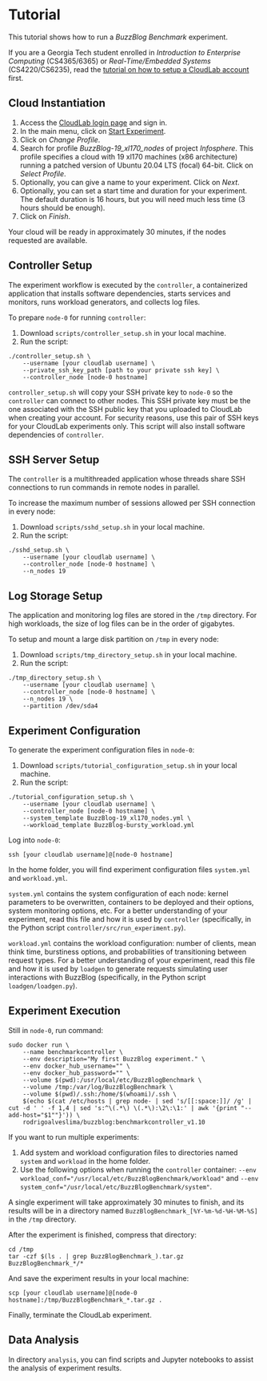 # Tutorial
This tutorial shows how to run a *BuzzBlog Benchmark* experiment.

If you are a Georgia Tech student enrolled in *Introduction to Enterprise
Computing* (CS4365/6365) or *Real-Time/Embedded Systems* (CS4220/CS6235), read
the [tutorial on how to setup a CloudLab account](CLOUDLAB.md) first.

## Cloud Instantiation
1. Access the [CloudLab login page](https://cloudlab.us/login.php) and sign in.
2. In the main menu, click on
[Start Experiment](https://www.cloudlab.us/instantiate.php).
3. Click on *Change Profile*.
4. Search for profile *BuzzBlog-19_xl170_nodes* of project *Infosphere*. This
profile specifies a cloud with 19 xl170 machines (x86 architecture) running a
patched version of Ubuntu 20.04 LTS (focal) 64-bit. Click on *Select Profile*.
5. Optionally, you can give a name to your experiment. Click on *Next*.
6. Optionally, you can set a start time and duration for your experiment. The
default duration is 16 hours, but you will need much less time (3 hours should
be enough).
7. Click on *Finish*.

Your cloud will be ready in approximately 30 minutes, if the nodes requested are
available.

## Controller Setup
The experiment workflow is executed by the `controller`, a containerized
application that installs software dependencies, starts services and monitors,
runs workload generators, and collects log files.

To prepare `node-0` for running `controller`:
1. Download `scripts/controller_setup.sh` in your local machine.
2. Run the script:
```
./controller_setup.sh \
    --username [your cloudlab username] \
    --private_ssh_key_path [path to your private ssh key] \
    --controller_node [node-0 hostname]
```

`controller_setup.sh` will copy your SSH private key to `node-0` so the
`controller` can connect to other nodes. This SSH private key must be the one
associated with the SSH public key that you uploaded to CloudLab when creating
your account. For security reasons, use this pair of SSH keys for your CloudLab
experiments only. This script will also install software dependencies of
`controller`.

## SSH Server Setup
The `controller` is a multithreaded application whose threads share SSH
connections to run commands in remote nodes in parallel.

To increase the maximum number of sessions allowed per SSH connection in every
node:
1. Download `scripts/sshd_setup.sh` in your local machine.
2. Run the script:
```
./sshd_setup.sh \
    --username [your cloudlab username] \
    --controller_node [node-0 hostname] \
    --n_nodes 19
```

## Log Storage Setup
The application and monitoring log files are stored in the `/tmp` directory. For
high workloads, the size of log files can be in the order of gigabytes.

To setup and mount a large disk partition on `/tmp` in every node:
1. Download `scripts/tmp_directory_setup.sh` in your local machine.
2. Run the script:
```
./tmp_directory_setup.sh \
    --username [your cloudlab username] \
    --controller_node [node-0 hostname] \
    --n_nodes 19 \
    --partition /dev/sda4
```

## Experiment Configuration
To generate the experiment configuration files in `node-0`:
1. Download `scripts/tutorial_configuration_setup.sh` in your local machine.
2. Run the script:
```
./tutorial_configuration_setup.sh \
    --username [your cloudlab username] \
    --controller_node [node-0 hostname] \
    --system_template BuzzBlog-19_xl170_nodes.yml \
    --workload_template BuzzBlog-bursty_workload.yml
```

Log into `node-0`:
```
ssh [your cloudlab username]@[node-0 hostname]
```

In the home folder, you will find experiment configuration files `system.yml`
and `workload.yml`.

`system.yml` contains the system configuration of each node: kernel parameters
to be overwritten, containers to be deployed and their options, system
monitoring options, etc. For a better understanding of your experiment, read
this file and how it is used by `controller` (specifically, in the Python script
`controller/src/run_experiment.py`).

`workload.yml` contains the workload configuration: number of clients, mean
think time, burstiness options, and probabilities of transitioning between
request types. For a better understanding of your experiment, read this file and
how it is used by `loadgen` to generate requests simulating user interactions
with BuzzBlog (specifically, in the Python script `loadgen/loadgen.py`).

## Experiment Execution
Still in `node-0`, run command:
```
sudo docker run \
    --name benchmarkcontroller \
    --env description="My first BuzzBlog experiment." \
    --env docker_hub_username="" \
    --env docker_hub_password="" \
    --volume $(pwd):/usr/local/etc/BuzzBlogBenchmark \
    --volume /tmp:/var/log/BuzzBlogBenchmark \
    --volume $(pwd)/.ssh:/home/$(whoami)/.ssh \
    $(echo $(cat /etc/hosts | grep node- | sed 's/[[:space:]]/ /g' | cut -d ' ' -f 1,4 | sed 's:^\(.*\) \(.*\):\2\:\1:' | awk '{print "--add-host="$1""}')) \
    rodrigoalveslima/buzzblog:benchmarkcontroller_v1.10
```

If you want to run multiple experiments:
1. Add system and workload configuration files to directories named `system` and
`workload` in the home folder.
2. Use the following options when running the `controller` container:
`--env workload_conf="/usr/local/etc/BuzzBlogBenchmark/workload"` and
`--env system_conf="/usr/local/etc/BuzzBlogBenchmark/system"`.

A single experiment will take approximately 30 minutes to finish, and its
results will be in a directory named `BuzzBlogBenchmark_[%Y-%m-%d-%H-%M-%S]` in
the `/tmp` directory.

After the experiment is finished, compress that directory:
```
cd /tmp
tar -czf $(ls . | grep BuzzBlogBenchmark_).tar.gz BuzzBlogBenchmark_*/*
```

And save the experiment results in your local machine:
```
scp [your cloudlab username]@[node-0 hostname]:/tmp/BuzzBlogBenchmark_*.tar.gz .
```

Finally, terminate the CloudLab experiment.

## Data Analysis
In directory `analysis`, you can find scripts and Jupyter notebooks to assist
the analysis of experiment results.
